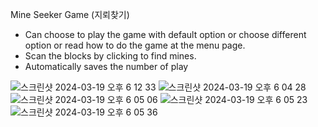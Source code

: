 Mine Seeker Game (지뢰찾기)

- Can choose to play the game with default option or choose different option or read how to do the game at the menu page.
- Scan the blocks by clicking to find mines.
- Automatically saves the number of play
  
![스크린샷 2024-03-19 오후 6 12 33](https://github.com/juyeon99/mine_seeker_app/assets/107914398/afc149fb-9ba4-4bc1-a9da-48a430ed78f2)
![스크린샷 2024-03-19 오후 6 04 28](https://github.com/juyeon99/mine_seeker_app/assets/107914398/b27f074d-1944-4ad9-9860-bf3494465135)
![스크린샷 2024-03-19 오후 6 05 06](https://github.com/juyeon99/mine_seeker_app/assets/107914398/a5b4acd7-1683-43b1-8a3a-f6620a028b69)
![스크린샷 2024-03-19 오후 6 05 23](https://github.com/juyeon99/mine_seeker_app/assets/107914398/ecc174ed-8c55-471a-9053-cb8829e243fb)
![스크린샷 2024-03-19 오후 6 05 36](https://github.com/juyeon99/mine_seeker_app/assets/107914398/808d1990-7ae6-481b-a872-4db92b349f9b)
